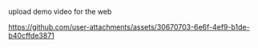 upload demo video for the  web

https://github.com/user-attachments/assets/30670703-6e6f-4ef9-b1de-b40cffde3871
